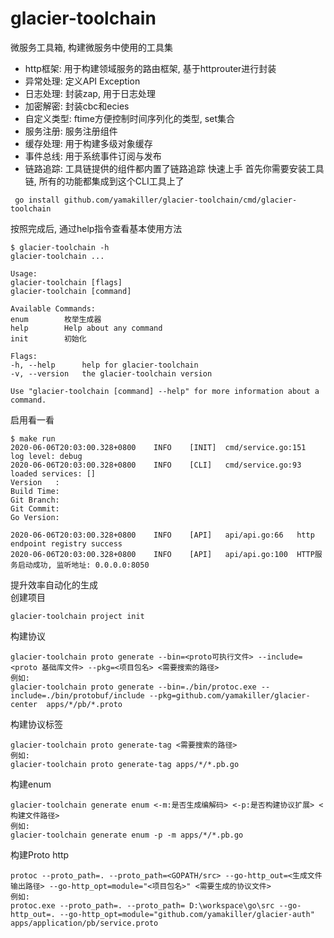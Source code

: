 # glacier-toolchain

微服务工具箱, 构建微服务中使用的工具集  
- http框架: 用于构建领域服务的路由框架, 基于httprouter进行封装
- 异常处理: 定义API Exception
- 日志处理: 封装zap, 用于日志处理
- 加密解密: 封装cbc和ecies
- 自定义类型: ftime方便控制时间序列化的类型, set集合
- 服务注册: 服务注册组件
- 缓存处理: 用于构建多级对象缓存
- 事件总线: 用于系统事件订阅与发布
- 链路追踪: 工具链提供的组件都内置了链路追踪
快速上手
首先你需要安装工具链, 所有的功能都集成到这个CLI工具上了
````
 go install github.com/yamakiller/glacier-toolchain/cmd/glacier-toolchain
````
按照完成后, 通过help指令查看基本使用方法

````
$ glacier-toolchain -h
glacier-toolchain ...

Usage:
glacier-toolchain [flags]
glacier-toolchain [command]

Available Commands:
enum        枚举生成器
help        Help about any command
init        初始化

Flags:
-h, --help      help for glacier-toolchain
-v, --version   the glacier-toolchain version

Use "glacier-toolchain [command] --help" for more information about a command.
````

启用看一看  

````
$ make run
2020-06-06T20:03:00.328+0800    INFO    [INIT]  cmd/service.go:151      log level: debug
2020-06-06T20:03:00.328+0800    INFO    [CLI]   cmd/service.go:93       loaded services: []
Version   :
Build Time:
Git Branch:
Git Commit:
Go Version:

2020-06-06T20:03:00.328+0800    INFO    [API]   api/api.go:66   http endpoint registry success
2020-06-06T20:03:00.328+0800    INFO    [API]   api/api.go:100  HTTP服务启动成功, 监听地址: 0.0.0.0:8050
````

提升效率自动化的生成  
创建项目
````
glacier-toolchain project init
````
构建协议
````
glacier-toolchain proto generate --bin=<proto可执行文件> --include=<proto 基础库文件> --pkg=<项目包名> <需要搜索的路径>
例如:
glacier-toolchain proto generate --bin=./bin/protoc.exe --include=./bin/protobuf/include --pkg=github.com/yamakiller/glacier-center  apps/*/pb/*.proto
````
构建协议标签
````
glacier-toolchain proto generate-tag <需要搜索的路径>
例如:
glacier-toolchain proto generate-tag apps/*/*.pb.go
````
构建enum
````
glacier-toolchain generate enum <-m:是否生成编解码> <-p:是否构建协议扩展> <构建文件路径>
例如:
glacier-toolchain generate enum -p -m apps/*/*.pb.go
````
构建Proto http
````
protoc --proto_path=. --proto_path=<GOPATH/src> --go-http_out=<生成文件输出路径> --go-http_opt=module="<项目包名>" <需要生成的协议文件>
例如:
protoc.exe --proto_path=. --proto_path= D:\workspace\go\src --go-http_out=. --go-http_opt=module="github.com/yamakiller/glacier-auth" apps/application/pb/service.proto
````
